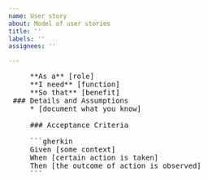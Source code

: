 ```yaml
---
name: User story
about: Model of user stories
title: ''
labels: ''
assignees: ''

---
```


<pre>
     **As a** [role]  
     **I need** [function]  
     **So that** [benefit]
 ### Details and Assumptions
     * [document what you know]
       
     ### Acceptance Criteria  
       
     ```gherkin
     Given [some context]
     When [certain action is taken]
     Then [the outcome of action is observed]
     ```</pre>
